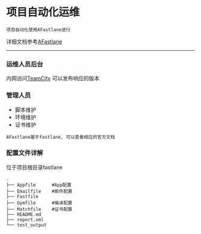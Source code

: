 # 项目自动化运维

```
项目自动化使用AFastlane进行
```

详细文档参考[AFastlane](https://github.com/RogerAbyss/AFastlane.git)

---

### 运维人员后台
内网访问[TeamCity](http://192.168.3.25:8111/login.html)
可以发布响应的版本

### 管理人员

- 脚本维护
- 环境维护
- 证书维护

```
AFastlane基于fastlane, 可以查看相应的官方文档
```

### 配置文件详解

位于项目根目录fastlane

```
.
├── Appfile      #App配置
├── Emailfile    #邮件配置
├── Fastfile     
├── Gymfile      #编译配置
├── Matchfile    #证书配置
├── README.md
├── report.xml
└── test_output
```